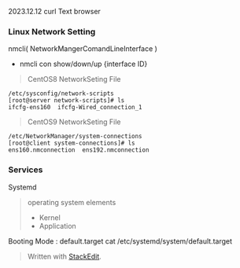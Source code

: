 2023.12.12
curl Text browser
### Linux Network Setting
nmcli( NetworkMangerComandLineInterface )
- nmcli con show/down/up {interface ID}

> CentOS8 NetworkSeting File

    /etc/sysconfig/network-scripts
    [root@server network-scripts]# ls
    ifcfg-ens160  ifcfg-Wired_connection_1

> CentOS9 NetworkSeting File
 

    /etc/NetworkManager/system-connections
    [root@client system-connections]# ls
    ens160.nmconnection  ens192.nmconnection

### Services
Systemd 
> operating system elements
> - Kernel
> - Application

Booting Mode : default.target
cat /etc/systemd/system/default.target
> Written with [StackEdit](https://stackedit.io/).
<!--stackedit_data:
eyJoaXN0b3J5IjpbLTc3ODg1Nzc1MCwtMjkxNDkzODMsNDg0NT
gyMDc0LDEwOTM5NzEzNDcsLTgwMjM2NDIwOF19
-->